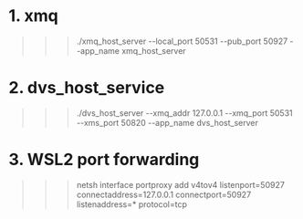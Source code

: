 # 1. xmq
>>> ./xmq_host_server --local_port 50531 --pub_port 50927 --app_name xmq_host_server

# 2. dvs_host_service
>>> ./dvs_host_server --xmq_addr 127.0.0.1 --xmq_port 50531 --xms_port 50820 --app_name dvs_host_server

# 3. WSL2 port forwarding
>>> netsh interface portproxy add v4tov4 listenport=50927 connectaddress=127.0.0.1 connectport=50927 listenaddress=* protocol=tcp